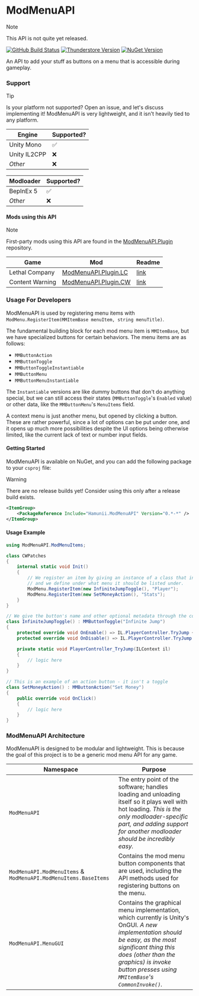 # ModMenuAPI

> [!NOTE]  
> This API is not quite yet released.

[![GitHub Build Status](https://img.shields.io/github/actions/workflow/status/Hamunii/ModMenuAPI/build.yml?style=for-the-badge&logo=github)](https://github.com/Hamunii/ModMenuAPI/blob/main/.github/workflows/build.yml)
[![Thunderstore Version](https://img.shields.io/thunderstore/v/Hamunii/ModMenuAPI?style=for-the-badge&logo=thunderstore&logoColor=white)](https://thunderstore.io/c/lethal-company/p/Hamunii/ModMenuAPI/)
[![NuGet Version](https://img.shields.io/nuget/v/Hamunii.ModMenuAPI?style=for-the-badge&logo=nuget)](https://www.nuget.org/packages/Hamunii.ModMenuAPI)

An API to add your stuff as buttons on a menu that is accessible during gameplay.

### Support

> [!TIP]  
> Is your platform not supported? Open an issue, and let's discuss implementing it!
> ModMenuAPI is very lightweight, and it isn't heavily tied to any platform.

| Engine       | Supported? |
|--------------|----|
| Unity Mono   | ✅ |
| Unity IL2CPP | ❌ |
| *Other*      | ❌ |

| Modloader    | Supported? |
|--------------|----|
| BepInEx 5    | ✅ |
| *Other*      | ❌ |

#### Mods using this API

> [!NOTE]  
> First-party mods using this API are found in the [ModMenuAPI.Plugin](https://github.com/Hamunii/ModMenuAPI.Plugin) repository.

| Game | Mod | Readme |
|------|-----|--------|
| Lethal Company | [ModMenuAPI.Plugin.LC](https://github.com/Hamunii/ModMenuAPI.Plugin/releases) | [link](https://github.com/Hamunii/ModMenuAPI.Plugin/tree/main/ModMenuAPI.Plugin/LethalCompany/Thunderstore/LC_README.md) |
| Content Warning | [ModMenuAPI.Plugin.CW](https://github.com/Hamunii/ModMenuAPI.Plugin/releases) | [link](https://github.com/Hamunii/ModMenuAPI.Plugin/tree/main/ModMenuAPI.Plugin/ContentWarning/Thunderstore/CW_README.md) |

### Usage For Developers

ModMenuAPI is used by registering menu items with `ModMenu.RegisterItem(MMItemBase menuItem, string menuTitle)`.

The fundamental building block for each mod menu item is `MMItemBase`, but we have specialized buttons for certain behaviors. The menu items are as follows:
- `MMButtonAction`
- `MMButtonToggle`
- `MMButtonToggleInstantiable`
- `MMButtonMenu`
- `MMButtonMenuInstantiable`

The `Instantiable` versions are like dummy buttons that don't do anything special, but we can still access their states (`MMButtonToggle`'s `Enabled` value) or other data, like the `MMButtonMenu`'s `MenuItems` field.

A context menu is just another menu, but opened by clicking a button. These are rather powerful, since a lot of options can be put under one, and it opens up much more possibilities despite the UI options being otherwise limited, like the current lack of text or number input fields.

#### Getting Started

ModMenuAPI is available on NuGet, and you can add the following package to your `csproj` file:

> [!WARNING]  
> There are no release builds yet! Consider using this only after a release build exists.
```xml
<ItemGroup>
    <PackageReference Include="Hamunii.ModMenuAPI" Version="0.*-*" />
</ItemGroup>
```

#### Usage Example

```cs
using ModMenuAPI.ModMenuItems;

class CWPatches
{
    internal static void Init()
    {
        // We register an item by giving an instance of a class that inherits MMItemBase
        // and we define under what menu it should be listed under.
        ModMenu.RegisterItem(new InfiniteJumpToggle(), "Player");
        ModMenu.RegisterItem(new SetMoneyAction(), "Stats");
    }
}

// We give the button's name and other optional metadata through the constructor
class InfiniteJumpToggle() : MMButtonToggle("Infinite Jump")
{
    protected override void OnEnable() => IL.PlayerController.TryJump += PlayerController_TryJump;
    protected override void OnDisable() => IL.PlayerController.TryJump -= PlayerController_TryJump;

    private static void PlayerController_TryJump(ILContext il)
    {
        // logic here
    }
}

// This is an example of an action button - it isn't a toggle
class SetMoneyAction() : MMButtonAction("Set Money")
{
    public override void OnClick()
    {
        // logic here
    }
}
```

### ModMenuAPI Architecture

ModMenuAPI is designed to be modular and lightweight. This is because the goal of this project is to be a generic mod menu API for any game.

| Namespace | Purpose |
|-|-|
| `ModMenuAPI` | The entry point of the software; handles loading and unloading itself so it plays well with hot loading. *This is the only modloader-specific part, and adding support for another modloader should be incredibly easy.* |
| `ModMenuAPI.ModMenuItems` & `ModMenuAPI.ModMenuItems.BaseItems` | Contains the mod menu button components that are used, including the API methods used for registering buttons on the menu. |
| `ModMenuAPI.MenuGUI` | Contains the graphical menu implementation, which currently is Unity's OnGUI. *A new implementation should be easy, as the most significant thing this does (other than the graphics) is invoke button presses using `MMItemBase`'s `CommonInvoke()`.* |